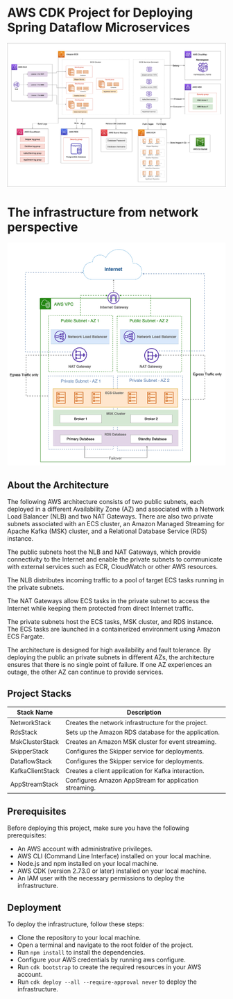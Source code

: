 # AWS CDK Project for Deploying Spring Dataflow Microservices

![Alt text](images/arch1.jpg?raw=true "infra architecture")

# The infrastructure from network perspective


![Alt text](images/arch2.jpg?raw=true "infra architecture")

## About the Architecture

The following AWS architecture consists of two public subnets, each deployed in a different Availability Zone (AZ) and associated with a Network Load Balancer (NLB) and two NAT Gateways. There are also two private subnets associated with an ECS cluster, an Amazon Managed Streaming for Apache Kafka (MSK) cluster, and a Relational Database Service (RDS) instance.

The public subnets host the NLB and NAT Gateways, which provide connectivity to the Internet and enable the private subnets to communicate with external services such as ECR, CloudWatch or other AWS resources. 

The NLB distributes incoming traffic to a pool of target ECS tasks running in the private subnets. 

The NAT Gateways allow ECS tasks in the private subnet to access the Internet while keeping them protected from direct Internet traffic.

The private subnets host the ECS tasks, MSK cluster, and RDS instance. The ECS tasks are launched in a containerized environment using Amazon ECS Fargate.

The architecture is designed for high availability and fault tolerance. By deploying the public an private subnets in different AZs, the architecture ensures that there is no single point of failure. If one AZ experiences an outage, the other AZ can continue to provide services.

## Project Stacks

| Stack Name           | Description                                          |
|----------------------|------------------------------------------------------|
| NetworkStack         | Creates the network infrastructure for the project.  |
| RdsStack             | Sets up the Amazon RDS database for the application. |
| MskClusterStack      | Creates an Amazon MSK cluster for event streaming.   |
| SkipperStack         | Configures the Skipper service for deployments.      |
| DataflowStack        | Configures the Skipper service for deployments.  |
| KafkaClientStack     | Creates a client application for Kafka interaction.  |
| AppStreamStack       | Configures Amazon AppStream for application streaming. |


## Prerequisites

Before deploying this project, make sure you have the following prerequisites:

  * An AWS account with administrative privileges.
  * AWS CLI (Command Line Interface) installed on your local machine.
  * Node.js and npm installed on your local machine.
  * AWS CDK (version 2.73.0 or later) installed on your local machine.
  * An IAM user with the necessary permissions to deploy the infrastructure.

## Deployment

To deploy the infrastructure, follow these steps:

   * Clone the repository to your local machine.
   * Open a terminal and navigate to the root folder of the project.
   * Run `npm install` to install the dependencies.
   * Configure your AWS credentials by running aws configure.
   * Run `cdk bootstrap` to create the required resources in your AWS account.
   * Run `cdk deploy --all --require-approval never` to deploy the infrastructure.

